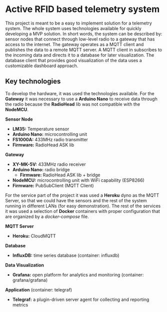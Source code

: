 # Active RFID based telemetry system

This project is meant to be a easy to implement solution for a telemetry system.
The whole system uses technologies available for quickly developing a MVP solution.
In short words, the system can be described by: sensor nodes that connect through low-level radio 
to a gateway that has access to the internet. The gateway operates as a MQTT client and publishes the 
data to a remote MQTT server. A MQTT client in subscribes to the incoming data and directs it
to a database for later visualization. The database client that provides good visualization of the
data uses a customizable dashboard approach.

## Key technologies

To develop the hardware, it was used the technologies available. For the **Gateway** it was necessary to use a  **Arduino Nano** to receive data through the radio because the **RadioHead** lib was not compatible with the **NodeMCU**.

**Sensor Node**

-  **LM35:** Temperature sensor
- **Arduino Nano:** microcontrolling unit
- **FS1000A:** 433MHz radio transmitter
- **Firmware:** RadioHead ASK lib


**Gateway**

- **XY-MK-5V:** 433MHz radio receiver
- **Arduino Nano:** radio bridge
	- **Firmware:**  RadioHead ASK lib + bridge
- **NodeMCU:** microcontrolling unit with WiFi capability (ESP8266)
- **Firmware:** PubSubClient (MQTT Client)


For the service part of the project it was used a **Heroku** dyno as the MQTT Server, so that we could have the sensors and the rest of the system running in different LANs (for easy demonstration). The rest of the services it was used a selection of **Docker** containers with proper configuration that are organized by a *docker-compose* file.

**MQTT Server**

- **Heroku:** CloudMQTT

**Database**

- **InfluxDB:** time series database (container: influxdb)

**Data Visualization**

- **Grafana:** open platform for analytics and monitoring (container: grafana/grafana)

**Application** (container: telegraf)

- **Telegraf:** a plugin-driven server agent for collecting and reporting metrics